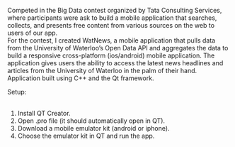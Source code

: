Competed in the Big Data contest organized by Tata Consulting Services, where participants were ask to build a mobile application that  searches, collects, and presents free content from various sources on the web to users of our app. </br>
For the contest, I created WatNews, a mobile application that pulls data from the University of Waterloo’s Open Data API and aggregates the data to build a responsive cross-platform (ios/android) mobile application. The application gives users the ability to access the latest news headlines and articles from the University of Waterloo in the palm of their hand. Application built using C++ and the Qt framework. 


Setup: </br> </br> 

1) Install QT Creator. </br> 
2) Open .pro file (it should automatically open in QT). </br> 
3) Download a mobile emulator kit (android or iphone). </br> 
4) Choose the emulator kit in QT and run the app. </br> 

